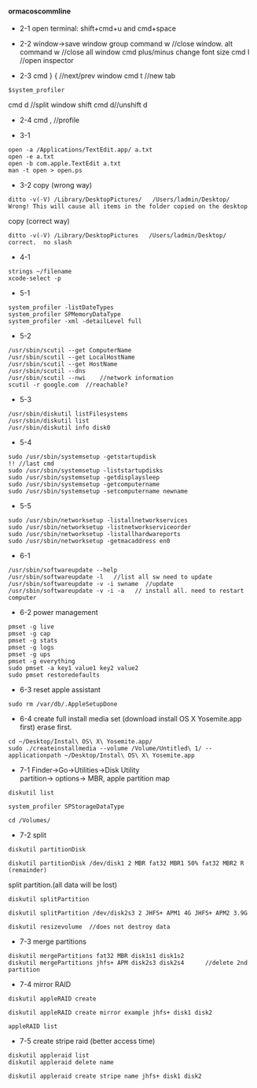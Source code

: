 #### ormacoscommline

- 2-1
open terminal:
shift+cmd+u and cmd+space

- 2-2
window->save window group
command w //close window.
alt command w //close all window
cmd plus/minus  change font size
cmd I  //open inspector

- 2-3
cmd } {  //next/prev window
cmd t  //new tab
```
$system_profiler
```
cmd d //split window
shift cmd d//unshift d

- 2-4
cmd ,   //profile

- 3-1
```
open -a /Applications/TextEdit.app/ a.txt
open -e a.txt
open -b com.apple.TextEdit a.txt
man -t open > open.ps
```

- 3-2
copy (wrong way)
```
ditto -v(-V) /Library/DesktopPictures/   /Users/ladmin/Desktop/   Wrong! This will cause all items in the folder copied on the desktop
```
copy (correct way)
```
ditto -v(-V) /Library/DesktopPictures   /Users/ladmin/Desktop/   correct.  no slash
```

- 4-1
```
strings ~/filename
xcode-select -p
```

- 5-1
```
system_profiler -listDateTypes
system_profiler SPMemoryDataType
system_profiler -xml -detailLevel full
```
- 5-2
```
/usr/sbin/scutil --get ComputerName
/usr/sbin/scutil --get LocalHostName
/usr/sbin/scutil --get HostName
/usr/sbin/scutil --dns
/usr/sbin/scutil --nwi    //network information
scutil -r google.com  //reachable?
```

- 5-3
```
/usr/sbin/diskutil listFilesystems
/usr/sbin/diskutil list
/usr/sbin/diskutil info disk0
```
- 5-4
```
sudo /usr/sbin/systemsetup -getstartupdisk
!! //last cmd
sudo /usr/sbin/systemsetup -liststartupdisks
sudo /usr/sbin/systemsetup -getdisplaysleep
sudo /usr/sbin/systemsetup -getcomputername
sudo /usr/sbin/systemsetup -setcomputername newname
```

- 5-5
```
sudo /usr/sbin/networksetup -listallnetworkservices
sudo /usr/sbin/networksetup -listnetworkserviceorder
sudo /usr/sbin/networksetup -listallhardwareports
sudo /usr/sbin/networksetup -getmacaddress en0
```

- 6-1
```
/usr/sbin/softwareupdate --help
/usr/sbin/softwareupdate -l   //list all sw need to update
/usr/sbin/softwareupdate -v -i swname  //update
/usr/sbin/softwareupdate -v -i -a   // install all. need to restart computer
```

- 6-2
power management
```
pmset -g live
pmset -g cap
pmset -g stats
pmset -g logs
pmset -g ups
pmset -g everything
sudo pmset -a key1 value1 key2 value2
sudo pmset restoredefaults
```
- 6-3
reset apple assistant
```
sudo rm /var/db/.AppleSetupDone
```
- 6-4
create full install media set (download install OS X Yosemite.app first) erase first.
```
cd ~/Desktop/Instal\ OS\ X\ Yosemite.app/
sudo ./createinstallmedia --volume /Volume/Untitled\ 1/ --applicationpath ~/Desktop/Instal\ OS\ X\ Yosemite.app
```

- 7-1
Finder->Go->Utilities->Disk Utility  
partition-> options-> MBR, apple partition map
```
diskutil list

system_profiler SPStorageDataType
```

```
cd /Volumes/
```
- 7-2 split
```
diskutil partitionDisk
```
```
diskutil partitionDisk /dev/disk1 2 MBR fat32 MBR1 50% fat32 MBR2 R  (remainder)
```

split partition.(all data will be lost)
```
diskutil splitPartition
```
```
diskutil splitPartition /dev/disk2s3 2 JHFS+ APM1 4G JHFS+ APM2 3.9G
```

```
diskutil resizevolume  //does not destroy data
```
  
- 7-3 merge partitions
```
diskutil mergePartitions fat32 MBR disk1s1 disk1s2
diskutil mergePartitions jhfs+ APM disk2s3 disk2s4      //delete 2nd partition
```

- 7-4 mirror RAID
```
diskutil appleRAID create
```
```
diskutil appleRAID create mirror example jhfs+ disk1 disk2
```
```
appleRAID list
```

- 7-5 create stripe raid (better access time)
```
diskutil appleraid list
diskutil appleraid delete name
```
```
diskutil appleraid create stripe name jhfs+ disk1 disk2
```

